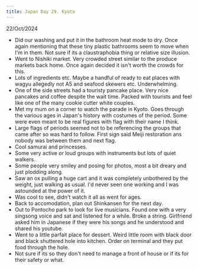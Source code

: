 ```yaml
---
title: Japan Day 29. Kyoto
---
```


22/Oct/2024

- Did our washing and put it in the bathroom heat mode to dry. Once again mentioning that these tiny plastic bathrooms seem to move when I'm in them. Not sure if its a claustraphobia thing or relative size illusion.
- Went to Nishiki market. Very crowded street similar to the produce markets back home. Once again decided it isn't worth the crowds for this.
- Lots of ingredients etc. Maybe a handful of ready to eat places with wagyu allegedly not A5 and seafood skewers etc. Underwhelming.
- One of the side streets had a touristy pancake place. Very nice pancakes and coffee despite the wait time. Packed with tourists and feel like one of the many cookie cutter white couples.
- Met my mum on a corner to watch the parade in Kyoto. Goes through the various ages in Japan's history with costumes of the period. Some were even meant to be real figures with flag with their name I think. 
- Large flags of periods seemed not to be referencing the groups that came after so was  hard to follow. First sign said Meiji restoration ans nobody was between them and next flag.
- Cool samurai and princesses.
- Some very active or loud groups with instruments but lots of quiet walkers.
- Some people very smiley and posing for photos, most a bit dreary and just plodding along.
- Saw an ox pulling a huge cart and it was completely unbothered by the weight, just walking as usual. I'd never seen one working and I was astounded at the power of it.
- Was cool to see, didn't watch it all as went for ages.
- Back to accomodation, plan out Shinkansen for the next day.
- Out to Pontocho park to look for live musicians. Found one with a very singsong voice and sat and listened for a while. Broke a string. Girlfriend asked him in Japanese if they were his songs and he understood and shared his youtube.
- Went to a little parfait place for dessert. Weird little room with black door and black shuttered hole into kitchen. Order on terminal and they put food through the hole.
- Not sure if its so they don't need to manage a front of house or if its for their safety or what.